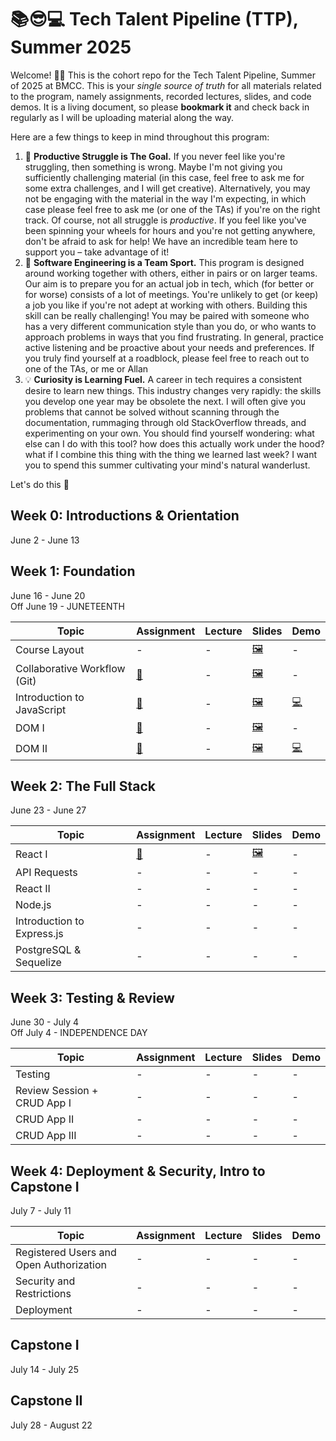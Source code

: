 # 📚😎💻 **Tech Talent Pipeline (TTP), Summer 2025**

Welcome! 👋🏻 This is the cohort repo for the Tech Talent Pipeline, Summer of 2025 at BMCC. This is your _single source of truth_ for all
materials related to the program, namely assignments, recorded lectures, slides, and code demos. It is a living document, so please
**bookmark it** and check back in regularly as I will be uploading material along the way.

Here are a few things to keep in mind throughout this program:

1. 🎯 **Productive Struggle is The Goal.** If you never feel like you're struggling, then something is wrong. Maybe I'm not giving you sufficiently challenging material (in this case, feel free to ask me for some extra challenges, and I will get creative). Alternatively, you may not be engaging with the material in the way I'm expecting, in which case please feel free to ask me (or one of the TAs) if you're on the right track. Of course, not all struggle is _productive_. If you feel like you've been spinning your wheels for hours and you're not getting anywhere, don't be afraid to ask for help! We have an incredible team here to support you – take advantage of it!
2. 🤝 **Software Engineering is a Team Sport.** This program is designed around working together with others, either in pairs or on larger teams. Our aim is to prepare you for an actual job in tech, which (for better or for worse) consists of a lot of meetings. You're unlikely to get (or keep) a job you like if you're not adept at working with others. Building this skill can be really challenging! You may be paired with someone who has a very different communication style than you do, or who wants to approach problems in ways that you find frustrating. In general, practice active listening and be proactive about your needs and preferences. If you truly find yourself at a roadblock, please feel free to reach out to one of the TAs, or me or Allan
3. 💡 **Curiosity is Learning Fuel.** A career in tech requires a consistent desire to learn new things. This industry changes very rapidly: the skills you develop one year may be obsolete the next. I will often give you problems that cannot be solved without scanning through the documentation, rummaging through old StackOverflow threads, and experimenting on your own. You should find yourself wondering: what else can I do with this tool? how does this actually work under the hood? what if I combine this thing with the thing we learned last week? I want you to spend this summer cultivating your mind's natural wanderlust.

Let's do this 🚀

## Week 0: Introductions & Orientation

June 2 - June 13

## Week 1: Foundation

June 16 - June 20
</br>
Off June 19 - JUNETEENTH

| Topic                        | Assignment        | Lecture | Slides                     | Demo            |
| ---------------------------- | ----------------- | ------- | -------------------------- | --------------- |
| Course Layout                | -                 | -       | [🖼️][course-layout-slides] | -               |
| Collaborative Workflow (Git) | [📝][collab-asst] | -       | [🖼️][collab-lec-slides]    | -               |
| Introduction to JavaScript   | [📝][js-asst]     | -       | [🖼️][js-slides]            | [💻][js-demo]   |
| DOM I                        | [📝][dom1-asst]   | -       | [🖼️][dom1-slides]          | -               |
| DOM II                       | [📝][dom2-asst]   | -       | [🖼️][dom2-slides]          | [💻][dom2-demo] |

[//]: # " Paste in table above >> [📝][collab-asst] "
[collab-asst]: ./assignments/01-Git.md
[js-asst]: ./assignments/02-JS.md
[//]: # " Paste in table above >> [📺][collab-lec] "
[collab-lec]: #link-to-lecture
[course-layout-slides]: ./slides/00%20-%20Introductions%20and%20Course%20Layout.pdf
[//]: # " Paste in table above >> [🖼️][collab-lec-slides] "
[collab-lec-slides]: https://github.com/fterdal/ttp-summer-2025/blob/main/slides/02%20-%20Git%20Workflows%2C%20GitHub%2C%20and%20More%20Git%20(2025).pdf
[js-slides]: ./slides/03%20-%20Javascript.pdf
[//]: # " Paste in table above >> [💻][js-demo] "
[js-demo]: https://github.com/fterdal/ttp-js-demo/blob/main/script.js
[dom1-asst]: ./assignments/03-DOM.md
[dom1-slides]: ./slides/05-%20DOM%20I.pdf
[dom2-asst]: ./assignments/04-DOM2.md
[dom2-slides]: ./slides/06-%20DOM%20II.pdf
[dom2-demo]: https://github.com/fterdal/DOM-2-StartingPoint/tree/main/demo

## Week 2: The Full Stack

June 23 - June 27

| Topic                      | Assignment | Lecture | Slides | Demo |
| -------------------------- | ---------- | ------- | ------ | ---- |
| React I                    | [📝][react1-asst]          | -       | [🖼️][react1-slides]      | -    |
| API Requests               | -          | -       | -      | -    |
| React II                   | -          | -       | -      | -    |
| Node.js                    | -          | -       | -      | -    |
| Introduction to Express.js | -          | -       | -      | -    |
| PostgreSQL & Sequelize     | -          | -       | -      | -    |

 [react1-asst]: ./assignments/05-React.md
 [react1-slides]: ./slides/07-React-1.pdf

## Week 3: Testing & Review

June 30 - July 4
</br>
Off July 4 - INDEPENDENCE DAY

| Topic                       | Assignment | Lecture | Slides | Demo |
| --------------------------- | ---------- | ------- | ------ | ---- |
| Testing                     | -          | -       | -      | -    |
| Review Session + CRUD App I | -          | -       | -      | -    |
| CRUD App II                 | -          | -       | -      | -    |
| CRUD App III                | -          | -       | -      | -    |

## Week 4: Deployment & Security, Intro to Capstone I

July 7 - July 11

| Topic                                   | Assignment | Lecture | Slides | Demo |
| --------------------------------------- | ---------- | ------- | ------ | ---- |
| Registered Users and Open Authorization | -          | -       | -      | -    |
| Security and Restrictions               | -          | -       | -      | -    |
| Deployment                              | -          | -       | -      | -    |

## Capstone I

July 14 - July 25

## Capstone II

July 28 - August 22
